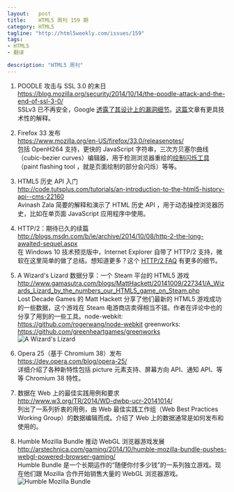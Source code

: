 ```yaml
--- 
layout:   post
title:    HTML5 周刊 159 期
category: HTML5
tagline: "http://html5weekly.com/issues/159"
tags: 
- HTML5
- 翻译

description: "HTML5 周刊"
---
```


1. POODLE 攻击与 SSL 3.0 的末日  
   <https://blog.mozilla.org/security/2014/10/14/the-poodle-attack-and-the-end-of-ssl-3-0/>  
   SSLv3 已不再安全，Google [透露了其设计上的漏洞细节](http://googleonlinesecurity.blogspot.co.uk/2014/10/this-poodle-bites-exploiting-ssl-30.html)。[这篇](https://www.imperialviolet.org/2014/10/14/poodle.html)文章有更具技术性的解释。

1. Firefox 33 发布  
   <https://www.mozilla.org/en-US/firefox/33.0/releasenotes/>  
   包括 OpenH264 支持，更快的 JavaScript 字符串，三次方贝塞尔曲线（cubic-bezier curves）编辑器，用于检测浏览器重绘的[绘制闪烁工具](https://developer.mozilla.org/en-US/docs/Tools/Paint_Flashing_Tool)（paint flashing tool ，就是页面绘制的部分会闪烁）等等。

1. HTML5 历史 API 入门  
   <http://code.tutsplus.com/tutorials/an-introduction-to-the-html5-history-api--cms-22160>  
   Avinash Zala 简要的解释和演示了 HTML 历史 API ，用于动态操控浏览器历史，比如在单页面 JavaScript 应用程序中使用。

1. HTTP/2：期待已久的续篇  
   <http://blogs.msdn.com/b/ie/archive/2014/10/08/http-2-the-long-awaited-sequel.aspx>  
   在 Windows 10 技术预览版中，Internet Explorer 自带了 HTTP/2 支持，微软在这里简单的做了总结。想知道更多？这个 [HTTP/2 FAQ](https://http2.github.io/faq/) 有更多的细节。

1. A Wizard's Lizard 数据分享：一个 Steam 平台的 HTML5 游戏  
   <http://www.gamasutra.com/blogs/MattHackett/20141009/227341/A_Wizards_Lizard_by_the_numbers_our_HTML5_game_on_Steam.php>  
   Lost Decade Games 的 Matt Hackett 分享了他们最新的 HTML5 游戏成功的一些数据，这个游戏在 Steam 电游商店卖得相当不错。作者在评论中也的分享了用到的一些工具。node-webkit: <https://github.com/rogerwang/node-webkit> greenworks: <https://github.com/greenheartgames/greenworks>  
   ![A Wizard's Lizard](http://top.jobbole.com/wp-content/uploads/sites/8/2014/10/61c59e14690cdc66882543e5c1d9910f.jpg)

1. Opera 25（基于 Chromium 38）发布  
   <https://dev.opera.com/blog/opera-25/>  
   详细介绍了各种新特性包括 picture 元素支持、屏幕方向 API、通知 API、等等 Chromium 38 特性。

1. 数据在 Web 上的最佳实践用例和要求  
   <http://www.w3.org/TR/2014/WD-dwbp-ucr-20141014/>  
   列出了一系列折衷的用例，由 Web 最佳实践工作组（Web Best Practices Working Group）的数据编辑而成。介绍了 Web 上的数据通常是如何发布和使用的。

1. Humble Mozilla Bundle 推动 WebGL 浏览器游戏发展  
   <http://arstechnica.com/gaming/2014/10/humble-mozilla-bundle-pushes-webgl-powered-browser-gaming/>  
   Humble Bundle 是一个长期运作的“随便你付多少钱”的一系列独立游戏。现在他们跟 Mozilla 合作开始销售大量的 WebGL 浏览器游戏。  
   ![Humble Mozilla Bundle](http://top.jobbole.com/wp-content/uploads/sites/8/2014/10/a73377f92fda33d24c7b0948bcd2ccf6.png)